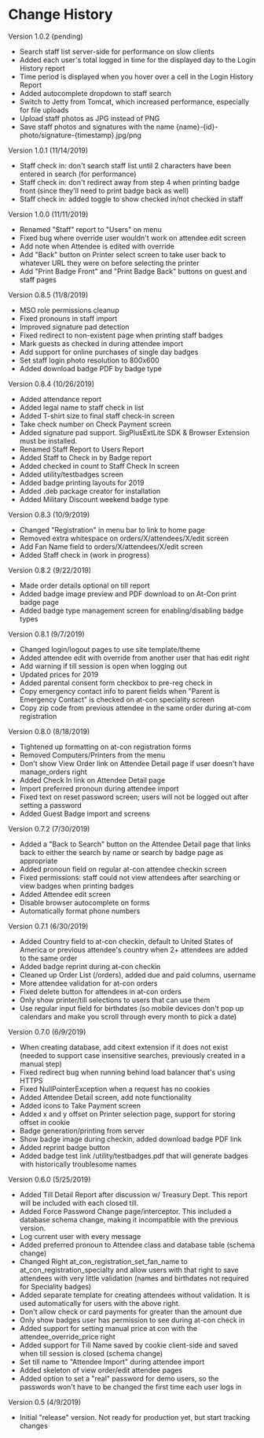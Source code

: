 # Change History
Version 1.0.2 (pending)
- Search staff list server-side for performance on slow clients
- Added each user's total logged in time for the displayed day to the Login History report
- Time period is displayed when you hover over a cell in the Login History Report
- Added autocomplete dropdown to staff search
- Switch to Jetty from Tomcat, which increased performance, especially for file uploads
- Upload staff photos as JPG instead of PNG
- Save staff photos and signatures with the name {name}-{id}-photo/signature-{timestamp}.jpg/png

Version 1.0.1 (11/14/2019)
- Staff check in: don't search staff list until 2 characters have been entered in search (for performance)
- Staff check in: don't redirect away from step 4 when printing badge front (since they'll need to print 
  badge back as well)
- Staff check in: added toggle to show checked in/not checked in staff

Version 1.0.0 (11/11/2019)
- Renamed "Staff" report to "Users" on menu
- Fixed bug where override user wouldn't work on attendee edit screen
- Add note when Attendee is edited with override
- Add "Back" button on Printer select screen to take user back to whatever
  URL they were on before selecting the printer
- Add "Print Badge Front" and "Print Badge Back" buttons on guest and staff pages

Version 0.8.5 (11/8/2019)
- MSO role permissions cleanup
- Fixed pronouns in staff import
- Improved signature pad detection
- Fixed redirect to non-existent page when printing staff badges
- Mark guests as checked in during attendee import
- Add support for online purchases of single day badges
- Set staff login photo resolution to 800x600
- Added download badge PDF by badge type

Version 0.8.4 (10/26/2019)
- Added attendance report
- Added legal name to staff check in list
- Added T-shirt size to final staff check-in screen
- Take check number on Check Payment screen
- Added signature pad support. SigPlusExtLite SDK & Browser Extension must be installed.
- Renamed Staff Report to Users Report
- Added Staff to Check in by Badge report
- Added checked in count to Staff Check In screen
- Added utility/testbadges screen
- Added badge printing layouts for 2019
- Added .deb package creator for installation
- Added Military Discount weekend badge type

Version 0.8.3 (10/9/2019)
- Changed "Registration" in menu bar to link to home page 
- Removed extra whitespace on orders/X/attendees/X/edit screen 
- Add Fan Name field to orders/X/attendees/X/edit screen
- Added Staff check in (work in progress)

Version 0.8.2 (9/22/2019)
- Made order details optional on till report
- Added badge image preview and PDF download to on At-Con print badge page
- Added badge type management screen for enabling/disabling badge types

Version 0.8.1 (9/7/2019)
- Changed login/logout pages to use site template/theme
- Added attendee edit with override from another user that has edit right
- Add warning if till session is open when logging out
- Updated prices for 2019
- Added parental consent form checkbox to pre-reg check in
- Copy emergency contact info to parent fields when "Parent is Emergency Contact" is checked on at-con speciality screen
- Copy zip code from previous attendee in the same order during at-com registration

Version 0.8.0 (8/18/2019)
- Tightened up formatting on at-con registration forms
- Removed Computers/Printers from the menu
- Don't show View Order link on Attendee Detail page if user doesn't have manage_orders right
- Added Check In link on Attendee Detail page
- Import preferred pronoun during attendee import
- Fixed text on reset password screen; users will not be logged out after setting a password
- Added Guest Badge import and screens

Version 0.7.2 (7/30/2019)
- Added a "Back to Search" button on the Attendee Detail page that links back to either the search by name or
  search by badge page as appropriate
- Added pronoun field on regular at-con attendee checkin screen
- Fixed permissions: staff could not view attendees after searching or view badges when printing badges
- Added Attendee edit screen
- Disable browser autocomplete on forms
- Automatically format phone numbers

Version 0.7.1 (6/30/2019)
- Added Country field to at-con checkin, default to United States of America or previous attendee's country when
  2+ attendees are added to the same order
- Added badge reprint during at-con checkin
- Cleaned up Order List (/orders), added due and paid columns, username
- More attendee validation for at-con orders
- Fixed delete button for attendees in at-con orders
- Only show printer/till selections to users that can use them
- Use regular input field for birthdates (so mobile devices don't pop up calendars and make you scroll through
  every month to pick a date)

Version 0.7.0 (6/9/2019)
- When creating database, add citext extension if it does not exist (needed to support case insensitive searches,
  previously created in a manual step)
- Fixed redirect bug when running behind load balancer that's using HTTPS
- Fixed NullPointerException when a request has no cookies
- Added Attendee Detail screen, add note functionality
- Added icons to Take Payment screen
- Added x and y offset on Printer selection page, support for storing offset in cookie
- Badge generation/printing from server
- Show badge image during checkin, added download badge PDF link
- Added reprint badge button
- Added badge test link /utility/testbadges.pdf that will generate badges with historically troublesome names

Version 0.6.0 (5/25/2019)
- Added Till Detail Report after discussion w/ Treasury Dept. This report will be included with each
  closed till.
- Added Force Password Change page/interceptor. This included a database schema change, making it incompatible
  with the previous version.
- Log current user with every message
- Added preferred pronoun to Attendee class and database table (schema change)
- Changed Right at_con_registration_set_fan_name to at_con_registration_specialty and allow users with that right to
  save attendees with very little validation (names and birthdates not required for Speciality badges)
- Added separate template for creating attendees without validation. It is used automatically for users with the 
  above right.
- Don't allow check or card payments for greater than the amount due
- Only show badges user has permission to see during at-con check in
- Added support for setting manual price at con with the attendee_override_price right
- Added support for Till Name saved by cookie client-side and saved when till session is closed (schema change)
- Set till name to "Attendee Import" during attendee import
- Added skeleton of view order/edit attendee pages
- Added option to set a "real" password for demo users, so the passwords won't have to be changed the first time
  each user logs in

Version 0.5 (4/9/2019)
- Initial "release" version. Not ready for production yet, but start tracking changes